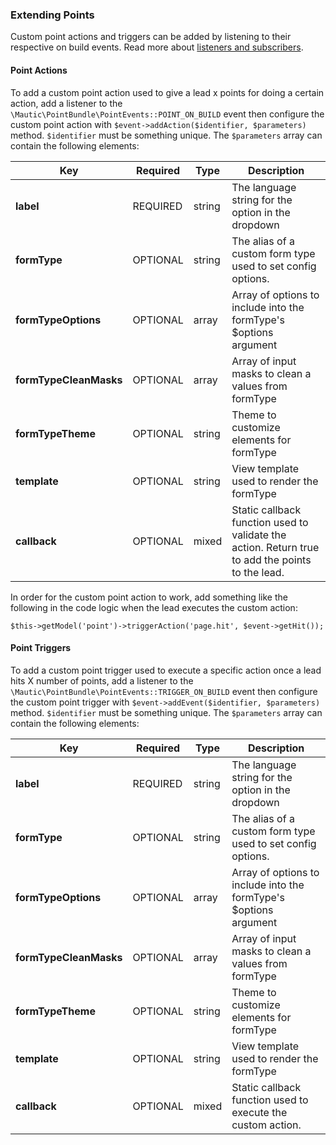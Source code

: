 ### Extending Points

Custom point actions and triggers can be added by listening to their respective on build events. Read more about [listeners and subscribers](#events).

#### Point Actions

To add a custom point action used to give a lead x points for doing a certain action, add a listener to the `\Mautic\PointBundle\PointEvents::POINT_ON_BUILD` event then configure the custom point action with `$event->addAction($identifier, $parameters)` method. `$identifier` must be something unique. The `$parameters` array can contain the following elements:


Key|Required|Type|Description
---|--------|----|-----------
**label**|REQUIRED|string|The language string for the option in the dropdown
**formType**|OPTIONAL|string|The alias of a custom form type used to set config options. 
**formTypeOptions**|OPTIONAL|array|Array of options to include into the formType's $options argument
**formTypeCleanMasks**|OPTIONAL|array|Array of input masks to clean a values from formType
**formTypeTheme**|OPTIONAL|string|Theme to customize elements for formType     
**template**|OPTIONAL|string|View template used to render the formType
**callback**|OPTIONAL|mixed|Static callback function used to validate the action. Return true to add the points to the lead.

In order for the custom point action to work, add something like the following in the code logic when the lead executes the custom action:
 
 
`$this->getModel('point')->triggerAction('page.hit', $event->getHit());`


#### Point Triggers


To add a custom point trigger used to execute a specific action once a lead hits X number of points, add a listener to the `\Mautic\PointBundle\PointEvents::TRIGGER_ON_BUILD` event then configure the custom point trigger with `$event->addEvent($identifier, $parameters)` method. `$identifier` must be something unique. The `$parameters` array can contain the following elements:

Key|Required|Type|Description
---|--------|----|-----------
**label**|REQUIRED|string|The language string for the option in the dropdown
**formType**|OPTIONAL|string|The alias of a custom form type used to set config options. 
**formTypeOptions**|OPTIONAL|array|Array of options to include into the formType's $options argument
**formTypeCleanMasks**|OPTIONAL|array|Array of input masks to clean a values from formType
**formTypeTheme**|OPTIONAL|string|Theme to customize elements for formType     
**template**|OPTIONAL|string|View template used to render the formType
**callback**|OPTIONAL|mixed|Static callback function used to execute the custom action.